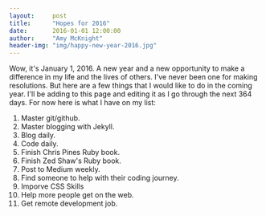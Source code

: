 ```yaml
---
layout:     post
title:      "Hopes for 2016"
date:       2016-01-01 12:00:00
author:     "Amy McKnight"
header-img: "img/happy-new-year-2016.jpg"
---
```


Wow, it's January 1, 2016. A new year and a new opportunity to make a difference in my life and the lives of others. I've never been one for making resolutions. But here are a few things that I would like to do in the coming year. I'll be adding to this page and editing it as I go through the next 364 days. For now here is what I have on my list:

1. Master git/github.
2. Master blogging with Jekyll.
3. Blog daily.
4. Code daily.
5. Finish Chris Pines Ruby book.
6. Finish Zed Shaw's Ruby book.
7. Post to Medium weekly.
8. Find someone to help with their coding journey.
9. Imporve CSS Skills
10. Help more people get on the web.
11. Get remote development job.

